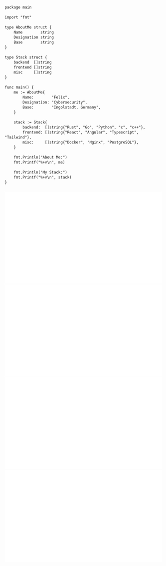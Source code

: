 ```golang
package main

import "fmt"

type AboutMe struct {
	Name        string
	Designation string
	Base        string
}

type Stack struct {
	backend  []string
	frontend []string
	misc     []string
}

func main() {
	me := AboutMe{
		Name:        "Felix",
		Designation: "Cybersecurity",
		Base:        "Ingolstadt, Germany",
	}

	stack := Stack{
		backend:  []string{"Rust", "Go", "Python", "c", "c++"},
		frontend: []string{"React", "Angular", "Typescript", "Tailwind"},
		misc:     []string{"Docker", "Nginx", "PostgreSQL"},
	}

	fmt.Println("About Me:")
	fmt.Printf("%+v\n", me)

	fmt.Println("My Stack:")
	fmt.Printf("%+v\n", stack)
}
```


###
![](https://raw.githubusercontent.com/Falo04/github-stats/master/generated/overview.svg#gh-dark-mode-only)
![](https://raw.githubusercontent.com/Falo04/github-stats/master/generated/overview.svg#gh-light-mode-only)
![](https://raw.githubusercontent.com/Falo04/github-stats/master/generated/languages.svg#gh-dark-mode-only)
![](https://raw.githubusercontent.com/Falo04/github-stats/master/generated/languages.svg#gh-light-mode-only)
